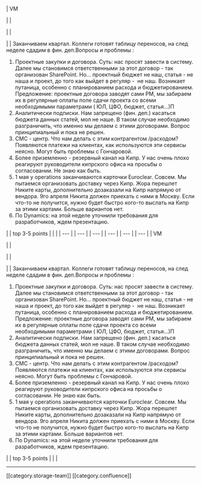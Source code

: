 





| VM

 | 
| 

 | 
|  

 | 
| Заканчиваем квартал. Коллеги готовят таблицу переносов, на след неделе сдадим в фин. деп.Вопросы и проблемы :
1. Проектные закупки и договора. Суть: нас просят завести в систему. Далее мы становимся ответственными за этот договор - так организован SharePoint. Но... проектный бюджет не наш, статья - не наша и проект, до того как выйдет в регуляр -  не наш. Возникает путаница, особенно с планированием расхода и бюджетированием. Предложение: проектные договора заводят сами PM, мы забираем их в регулярные оплаты поле сдачи проекта со всеми необходимыми параметрами ( ЮЛ, ЦФО, бюджет, статья...)П
1. Аналитически подписки. Нам запрещено (фин. деп.) касаться бюджета данных статей, мол не наше. В таком случае необходимо разграничить, что именно мы делаем с этими договорами. Вопрос принципиальный и пока не решен.
1. СМС - центр. Что нам делать с этим контрагентом /расходом? Появляются платежи на клиентах, как используются эти сервисы неясно. Могут быть проблемы с Гончаровой.
1. Более приземленно - резервный канал на Кипр. У нас очень плохо реагируют руководители кипрского офиса на просьбы о согласовании. Не знаю как быть.
1. 1 мая у operations заканчиваются карточки Euroclear. Совсем. Мы пытаемся организовать доставку через Кипр. Жора перешлет Никите карты, дополнительно дозаказали на Кипр напрямую от вендора. 9го апреля Никита должен приехать с ними в Москву. Если что-то не получится, нужно будет быстро кого-то выслать на Кипр за этими картами. Больше вариантов нет.
1. По Dynamics: на этой неделе уточнили требования для разработчиков, ждем презентацию.

 | 
| top 3-5 points | 
|  | 
|  --- | 
|  --- | 
|  --- | 
|  --- | 
|  --- | 
|  --- | 
| VM

 | 
| 

 | 
|  

 | 
| Заканчиваем квартал. Коллеги готовят таблицу переносов, на след неделе сдадим в фин. деп.Вопросы и проблемы :
1. Проектные закупки и договора. Суть: нас просят завести в систему. Далее мы становимся ответственными за этот договор - так организован SharePoint. Но... проектный бюджет не наш, статья - не наша и проект, до того как выйдет в регуляр -  не наш. Возникает путаница, особенно с планированием расхода и бюджетированием. Предложение: проектные договора заводят сами PM, мы забираем их в регулярные оплаты поле сдачи проекта со всеми необходимыми параметрами ( ЮЛ, ЦФО, бюджет, статья...)П
1. Аналитически подписки. Нам запрещено (фин. деп.) касаться бюджета данных статей, мол не наше. В таком случае необходимо разграничить, что именно мы делаем с этими договорами. Вопрос принципиальный и пока не решен.
1. СМС - центр. Что нам делать с этим контрагентом /расходом? Появляются платежи на клиентах, как используются эти сервисы неясно. Могут быть проблемы с Гончаровой.
1. Более приземленно - резервный канал на Кипр. У нас очень плохо реагируют руководители кипрского офиса на просьбы о согласовании. Не знаю как быть.
1. 1 мая у operations заканчиваются карточки Euroclear. Совсем. Мы пытаемся организовать доставку через Кипр. Жора перешлет Никите карты, дополнительно дозаказали на Кипр напрямую от вендора. 9го апреля Никита должен приехать с ними в Москву. Если что-то не получится, нужно будет быстро кого-то выслать на Кипр за этими картами. Больше вариантов нет.
1. По Dynamics: на этой неделе уточнили требования для разработчиков, ждем презентацию.

 | 
| top 3-5 points | 
|  | 







*****

[[category.storage-team]] 
[[category.confluence]] 
